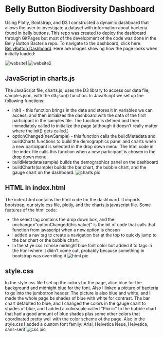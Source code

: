 
# Belly Button Biodiversity Dashboard
Using Plotly, Bootstrap, and D3 I constructed a dynamic dashboard that allows the user to investigate a dataset with information about bacteria found in belly buttons. This repo was created to deploy the dashboard through GitPages but most of the development of the code was done in the Belly Button Bacteria repo. To navigate to the dashboard, click here: [BellyButton Dashboard](https://mgsrichard.github.io/Deploy-Bellybuttons/). Here are images showing how the page looks when initially loaded:

![website1](https://github.com/mgsrichard/Deploy-Bellybuttons/blob/main/images/webpage_1.png)
![website2](https://github.com/mgsrichard/Deploy-Bellybuttons/blob/main/images/webpage_2.png)

## JavaScript in charts.js
The JavaScript file, charts.js,  uses the D3 library to access our data file, samples.json, with the d3.json() function. In JavaScript we set up the following functions:
  - init() - this function brings in the data and stores it in variables we can access, and then initializes the dashboard with the data of the first participant in the samples file. The function is defined and then immediately called to initialize the page (although it doesn't really matter where the init() gets called.)
  - optionChanged(newSample) - this function calls the buildMetadata and buildCharts functions to build the demographics panel and charts when a new participant is selected in the drop down menu. The html code in the index file calls this function when a new participant is chosen in the drop down menu.
  - buildMetadata(sample) builds the demographics panel on the dashboard
  - buildCharts(sample) builds the bar chart, the bubble chart, and the gauge chart on the dashboard.
  ![charts pic](https://github.com/mgsrichard/Deploy-Bellybuttons/blob/main/images/charts.png)
  
## HTML in index.html
The index.html contains the html code for the dashboard. It imports bootstrap, our style.css file, plotly, and the charts.js javascript file. Some features of the html code:
  - the select tag contains the drop down box, and the onchange="optionChanged(this.value)" is the bit of code that calls that function from javascript when a new option is chosen
  - I added a nav tag to create a navigation bar at the top to quickly jump to the bar chart or the bubble chart.
  - In the stlye.css I chose midnight blue font color but added it to tags in the html where it didn't come out, probably because something in bootstrap was overriding it
![html pic](https://github.com/mgsrichard/Deploy-Bellybuttons/blob/main/images/html.png)

## style.css
In the style.css file I set up the colors for the page, alice blue for the background and midnight blue for the font. Also I linked a picture of bacteria to go into the jumbotron header. The picture is also blue and white, and I made the whole page be shades of blue with white for contrast. The bar chart defaulted to blue, and I changed the colors in the gauge chart to shades of blue, and I added a colorscale called "Picnic" to the bubble chart that had a good amount of blue shades plus some other colors that coordinated pretty well with the color scheme of the page. Also in the style.css I added a custom font family: Arial, Helvetica Neue, Helvetica, sans-serif
![css pic](https://github.com/mgsrichard/Deploy-Bellybuttons/blob/main/images/css_pic.png)
